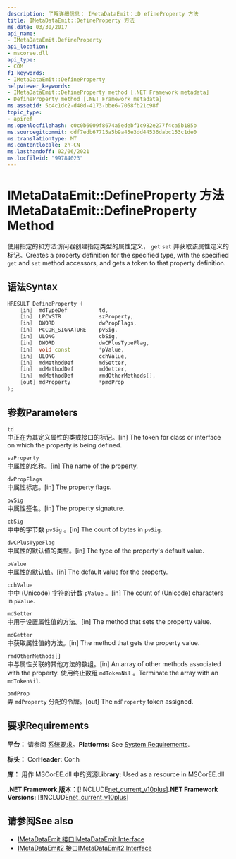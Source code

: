 ```yaml
---
description: 了解详细信息： IMetaDataEmit：:D efineProperty 方法
title: IMetaDataEmit::DefineProperty 方法
ms.date: 03/30/2017
api_name:
- IMetaDataEmit.DefineProperty
api_location:
- mscoree.dll
api_type:
- COM
f1_keywords:
- IMetaDataEmit::DefineProperty
helpviewer_keywords:
- IMetaDataEmit::DefineProperty method [.NET Framework metadata]
- DefineProperty method [.NET Framework metadata]
ms.assetid: 5c4c1dc2-d40d-4173-bbe6-7058fb21c98f
topic_type:
- apiref
ms.openlocfilehash: c0c0b6009f8674a5edebf1c982e277f4ca5b185b
ms.sourcegitcommit: ddf7edb67715a5b9a45e3dd44536dabc153c1de0
ms.translationtype: MT
ms.contentlocale: zh-CN
ms.lasthandoff: 02/06/2021
ms.locfileid: "99784023"
---
```

# <a name="imetadataemitdefineproperty-method"></a><span data-ttu-id="001cd-103">IMetaDataEmit::DefineProperty 方法</span><span class="sxs-lookup"><span data-stu-id="001cd-103">IMetaDataEmit::DefineProperty Method</span></span>

<span data-ttu-id="001cd-104">使用指定的和方法访问器创建指定类型的属性定义， `get` `set` 并获取该属性定义的标记。</span><span class="sxs-lookup"><span data-stu-id="001cd-104">Creates a property definition for the specified type, with the specified `get` and `set` method accessors, and gets a token to that property definition.</span></span>  
  
## <a name="syntax"></a><span data-ttu-id="001cd-105">语法</span><span class="sxs-lookup"><span data-stu-id="001cd-105">Syntax</span></span>  
  
```cpp  
HRESULT DefineProperty (
    [in]  mdTypeDef          td,
    [in]  LPCWSTR            szProperty,
    [in]  DWORD              dwPropFlags,
    [in]  PCCOR_SIGNATURE    pvSig,
    [in]  ULONG              cbSig,
    [in]  DWORD              dwCPlusTypeFlag,
    [in]  void const         *pValue,
    [in]  ULONG              cchValue,
    [in]  mdMethodDef        mdSetter,
    [in]  mdMethodDef        mdGetter,
    [in]  mdMethodDef        rmdOtherMethods[],
    [out] mdProperty         *pmdProp
);  
```  
  
## <a name="parameters"></a><span data-ttu-id="001cd-106">参数</span><span class="sxs-lookup"><span data-stu-id="001cd-106">Parameters</span></span>  

 `td`  
 <span data-ttu-id="001cd-107">中正在为其定义属性的类或接口的标记。</span><span class="sxs-lookup"><span data-stu-id="001cd-107">[in] The token for class or interface on which the property is being defined.</span></span>  
  
 `szProperty`  
 <span data-ttu-id="001cd-108">中属性的名称。</span><span class="sxs-lookup"><span data-stu-id="001cd-108">[in] The name of the property.</span></span>  
  
 `dwPropFlags`  
 <span data-ttu-id="001cd-109">中属性标志。</span><span class="sxs-lookup"><span data-stu-id="001cd-109">[in] The property flags.</span></span>  
  
 `pvSig`  
 <span data-ttu-id="001cd-110">中属性签名。</span><span class="sxs-lookup"><span data-stu-id="001cd-110">[in] The property signature.</span></span>  
  
 `cbSig`  
 <span data-ttu-id="001cd-111">中中的字节数 `pvSig` 。</span><span class="sxs-lookup"><span data-stu-id="001cd-111">[in] The count of bytes in `pvSig`.</span></span>  
  
 `dwCPlusTypeFlag`  
 <span data-ttu-id="001cd-112">中属性的默认值的类型。</span><span class="sxs-lookup"><span data-stu-id="001cd-112">[in] The type of the property's default value.</span></span>  
  
 `pValue`  
 <span data-ttu-id="001cd-113">中属性的默认值。</span><span class="sxs-lookup"><span data-stu-id="001cd-113">[in] The default value for the property.</span></span>  
  
 `cchValue`  
 <span data-ttu-id="001cd-114">中中 (Unicode) 字符的计数 `pValue` 。</span><span class="sxs-lookup"><span data-stu-id="001cd-114">[in] The count of (Unicode) characters in `pValue`.</span></span>  
  
 `mdSetter`  
 <span data-ttu-id="001cd-115">中用于设置属性值的方法。</span><span class="sxs-lookup"><span data-stu-id="001cd-115">[in] The method that sets the property value.</span></span>  
  
 `mdGetter`  
 <span data-ttu-id="001cd-116">中获取属性值的方法。</span><span class="sxs-lookup"><span data-stu-id="001cd-116">[in] The method that gets the property value.</span></span>  
  
 `rmdOtherMethods[]`  
 <span data-ttu-id="001cd-117">中与属性关联的其他方法的数组。</span><span class="sxs-lookup"><span data-stu-id="001cd-117">[in] An array of other methods associated with the property.</span></span> <span data-ttu-id="001cd-118">使用终止数组 `mdTokenNil` 。</span><span class="sxs-lookup"><span data-stu-id="001cd-118">Terminate the array with an `mdTokenNil`.</span></span>  
  
 `pmdProp`  
 <span data-ttu-id="001cd-119">弄 `mdProperty` 分配的令牌。</span><span class="sxs-lookup"><span data-stu-id="001cd-119">[out] The `mdProperty` token assigned.</span></span>  
  
## <a name="requirements"></a><span data-ttu-id="001cd-120">要求</span><span class="sxs-lookup"><span data-stu-id="001cd-120">Requirements</span></span>  

 <span data-ttu-id="001cd-121">**平台：** 请参阅 [系统要求](../../get-started/system-requirements.md)。</span><span class="sxs-lookup"><span data-stu-id="001cd-121">**Platforms:** See [System Requirements](../../get-started/system-requirements.md).</span></span>  
  
 <span data-ttu-id="001cd-122">**标头：** Cor</span><span class="sxs-lookup"><span data-stu-id="001cd-122">**Header:** Cor.h</span></span>  
  
 <span data-ttu-id="001cd-123">**库：** 用作 MSCorEE.dll 中的资源</span><span class="sxs-lookup"><span data-stu-id="001cd-123">**Library:** Used as a resource in MSCorEE.dll</span></span>  
  
 <span data-ttu-id="001cd-124">**.NET Framework 版本：**[!INCLUDE[net_current_v10plus](../../../../includes/net-current-v10plus-md.md)]</span><span class="sxs-lookup"><span data-stu-id="001cd-124">**.NET Framework Versions:** [!INCLUDE[net_current_v10plus](../../../../includes/net-current-v10plus-md.md)]</span></span>  
  
## <a name="see-also"></a><span data-ttu-id="001cd-125">请参阅</span><span class="sxs-lookup"><span data-stu-id="001cd-125">See also</span></span>

- [<span data-ttu-id="001cd-126">IMetaDataEmit 接口</span><span class="sxs-lookup"><span data-stu-id="001cd-126">IMetaDataEmit Interface</span></span>](imetadataemit-interface.md)
- [<span data-ttu-id="001cd-127">IMetaDataEmit2 接口</span><span class="sxs-lookup"><span data-stu-id="001cd-127">IMetaDataEmit2 Interface</span></span>](imetadataemit2-interface.md)

